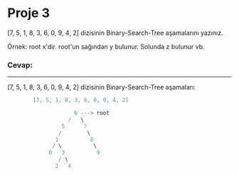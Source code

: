 # Proje 3

[7, 5, 1, 8, 3, 6, 0, 9, 4, 2] dizisinin Binary-Search-Tree aşamalarını yazınız.

Örnek: root x'dir. root'un sağından y bulunur. Solunda z bulunur vb.

### Cevap:

---

[7, 5, 1, 8, 3, 6, 0, 9, 4, 2] dizisinin Binary-Search-Tree aşamaları:

```java
        [7, 5, 1, 8, 3, 6, 0, 9, 4, 2]

                     6 ---> root
                   /   \
                 5      7
                /        \
               1          8
              / \          \
             0   3          9
                / \
               2   4
```
